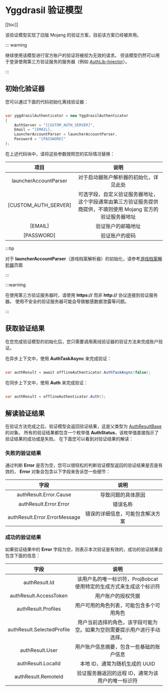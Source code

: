 # Yggdrasil 验证模型

[[toc]]

该验证模型实现了旧版 Mojang 的验证方案，目前该方案已经被弃用。

::: warning

继续使用该模型进行官方账户的验证将被视为无效的请求。
但该模型仍然可以用于登录使用第三方验证服务的服务器（例如 [AuthLib-Injector](https://github.com/yushijinhun/authlib-injector)）。

:::

## 初始化验证器

您可以通过下面的代码初始化离线验证器：

```c#

var yggdrasilAuthenticator = new YggdrasilAuthenticator
{
    AuthServer = "[CUSTOM_AUTH_SERVER]",
    Email = "[EMAIL],
    LauncherAccountParser = launcherAccountParser,
    Password = "[PASSWORD]"
};

```

在上述代码块中，请将这些参数按照您的实际情况替换：

|          项目           |                             说明                              |
|:---------------------:|:-----------------------------------------------------------:|
| launcherAccountParser |                     对于启动器账户解析器的初始化，详见此处                     |
| [CUSTOM_AUTH_SERVER]  | 可选字段，自定义验证服务器地址，这个字段通常由第三方验证服务提供商提供，不填则使用 Mojang 官方的验证服务器地址 |
|        [EMAIL]        |                          验证账户的邮箱地址                          |
|      [PASSWORD]       |                           验证账户的密码                           |

:::tip

对于 **launcherAccountParser**（游戏档案解析器）的初始化，请参考[游戏档案解析器](/zhCN/projbobcat/additionalParsers/gameProfileParser)页面

:::

:::warning

在使用第三方验证服务器时，请使用 **https://** 而非 **http://** 协议连接到验证服务器。
使用不安全的验证服务器可能会导致敏感数据泄露等问题。

:::

## 获取验证结果

在您完成验证模型的初始化后，您只需要调用离线验证器的验证方法来完成账户验证。

在异步上下文中，使用 **AuthTaskAsync** 来完成验证：

```c#

var authResult = await offlineAuthenticator.AuthTaskAsync(false);

```

在同步上下文中，使用 **Auth** 来完成验证：

```c#

var authResult = offlineAuthenticator.Auth();

```

## 解读验证结果

在验证方法完成之后，验证模型会返回验证结果，这是父类型为 [AuthResultBase](https://github.com/Corona-Studio/ProjBobcat/blob/master/ProjBobcat/ProjBobcat/Class/Model/Auth/AuthResultBase.cs) 的对象。
所有的验证结果都包含一个枚举值 **AuthStatus**，该枚举值直接指示了验证结果的成功或是失败。
在下面您可以看到对验证结果的解读：

### 失败的验证结果

通过判断 **Error** 是否为空，您可以很轻松的判断验证模型返回的验证结果是否是有效的，
**Error** 对象会包含以下字段来告诉您一些细节：

|              字段               |        说明        |
|:-----------------------------:|:----------------:|
|    authResult.Error.Cause     |    导致问题的具体原因     |
|    authResult.Error.Error     |       错误名称       |
| authResult.Error.ErrorMessage | 错误的详细信息，可能包含解决方案 |

### 成功的验证结果

如果验证结果中的 **Error** 字段为空，则表示本次验证是有效的，成功的验证结果会包含下面的信息：

|             字段             |                   说明                    |
|:--------------------------:|:---------------------------------------:|
|       authResult.Id        | 该用户名的唯一标识符，ProjBobcat 使用特定的生成方式来生成这个标识符 |
|   authResult.AccessToken   |                用户账户的授权凭据                |
|    authResult.Profiles     |          用户可用的角色列表，可能包含多个可用角色           |
| authResult.SelectedProfile |  用户当前选择的角色，该字段可能为空。如果为空则需要提示用户进行手动选择。   |
|      authResult.User       |          用户账户信息摘要，包含一些基础的账户信息           |
|     authResult.LocalId     |           本地 ID，通常为随机生成的 UUID           |
|    authResult.RemoteId     |       验证服务器返回的远程 ID，通常为该用户的唯一标识符        |
